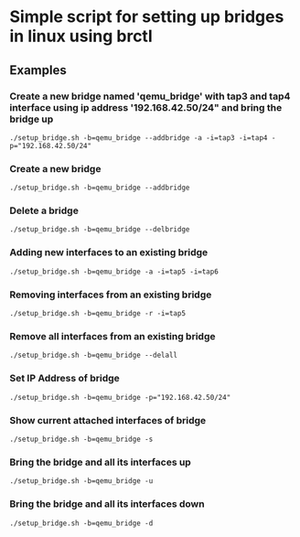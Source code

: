 # Simple script for setting up bridges in linux using brctl

## Examples
### Create a new bridge named 'qemu_bridge' with tap3 and tap4 interface using ip address '192.168.42.50/24" and bring the bridge up
```shell
./setup_bridge.sh -b=qemu_bridge --addbridge -a -i=tap3 -i=tap4 -p="192.168.42.50/24"
```

### Create a new bridge
```shell
./setup_bridge.sh -b=qemu_bridge --addbridge
```

### Delete a bridge
```shell
./setup_bridge.sh -b=qemu_bridge --delbridge
```

### Adding new interfaces to an existing bridge
```shell
./setup_bridge.sh -b=qemu_bridge -a -i=tap5 -i=tap6
```

### Removing interfaces from an existing bridge
```shell
./setup_bridge.sh -b=qemu_bridge -r -i=tap5
```

### Remove all interfaces from an existing bridge
```shell
./setup_bridge.sh -b=qemu_bridge --delall
```

### Set IP Address of bridge
```shell
./setup_bridge.sh -b=qemu_bridge -p="192.168.42.50/24"
```

### Show current attached interfaces of bridge
```shell
./setup_bridge.sh -b=qemu_bridge -s
```

### Bring the bridge and all its interfaces up
```shell
./setup_bridge.sh -b=qemu_bridge -u
```

### Bring the bridge and all its interfaces down
```shell
./setup_bridge.sh -b=qemu_bridge -d
```
